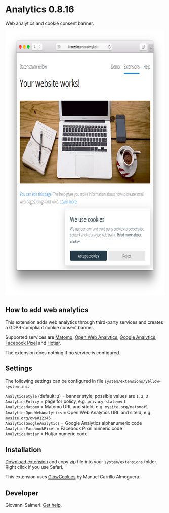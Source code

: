 Analytics 0.8.16
=================
Web analytics and cookie consent banner.

<p align="center"><img src="analytics-screenshot.png?raw=true" width="795" height="836" alt="Screenshot"></p>

## How to add web analytics

This extension adds web analytics through third-party services and creates a GDPR-compliant cookie consent banner.

Supported services are [Matomo](https://matomo.org/docs/installation/), [Open Web Analytics](https://github.com/Open-Web-Analytics/Open-Web-Analytics/wiki/), 
[Google Analytics](https://marketingplatform.google.com/about/analytics/), [Facebook Pixel](https://developers.facebook.com/docs/facebook-pixel/implementation) and [Hotjar](https://www.hotjar.com/).

The extension does nothing if no service is configured.

## Settings

The following settings can be configured in file `system/extensions/yellow-system.ini`:

`AnalyticsStyle` (default: `2`) = banner style; possible values are `1`, `2`, `3`  
`AnalyticsPolicy` = page for policy, e.g. `privacy-statement`  
`AnalyticsMatomo` = Matomo URL and siteId, e.g. `mysite.org/matomo#1`  
`AnalyticsOpenWebAnalytics` = Open Web Analytics URL and siteId, e.g. `mysite.org/owa#12345`  
`AnalyticsGoogleAnalytics` = Google Analytics alphanumeric code  
`AnalyticsFacebookPixel` = Facebook Pixel numeric code  
`AnalyticsHotjar` = Hotjar numeric code  

## Installation

[Download extension](https://github.com/GiovanniSalmeri/yellow-analytics/archive/master.zip) and copy zip file into your `system/extensions` folder. Right click if you use Safari.

This extension uses [GlowCookies](https://manucaralmo.github.io/glow-cookies-web/) by Manuel Carrillo Almoguera.

## Developer

Giovanni Salmeri. [Get help](https://github.com/GiovanniSalmeri/yellow-analytics/issues).
